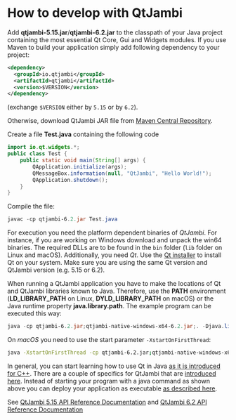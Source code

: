 # How to develop with QtJambi

Add **qtjambi-5.15.jar**/**qtjambi-6.2.jar** to the classpath of your Java project containing the most 
essential Qt Core, Gui and Widgets modules. If you use Maven to build your application simply add following dependency
to your project:

```xml
<dependency>
  <groupId>io.qtjambi</groupId>
  <artifactId>qtjambi</artifactId>
  <version>$VERSION</version>
</dependency>
```
(exchange `$VERSION` either by `5.15` or by `6.2`).

Otherwise, download QtJambi JAR file from [Maven Central Repository](https://search.maven.org/artifact/io.qtjambi/qtjambi/).

Create a file **Test.java** containing the following code

``` java
import io.qt.widgets.*;
public class Test {
    public static void main(String[] args) {
        QApplication.initialize(args);
        QMessageBox.information(null, "QtJambi", "Hello World!");
        QApplication.shutdown();
    }
}
```

Compile the file:

``` powershell
javac -cp qtjambi-6.2.jar Test.java
```

For execution you need the platform dependent binaries of *QtJambi*. For
instance, if you are working on Windows download and unpack the win64
binaries. The required DLLs are to be found in the `bin` folder (`lib`
folder on Linux and macOS). Additionally, you need *Qt*. Use the [Qt
installer](https://www.qt.io/download-qt-installer) to install Qt on
your system. Make sure you are using the same Qt version and QtJambi
version (e.g. 5.15 or 6.2).

When running a QtJambi application you have to make the locations of Qt
and QtJambi libraries known to Java. Therefore, use the **PATH**
environment (**LD\_LIBRARY\_PATH** on Linux, **DYLD\_LIBRARY\_PATH** on
macOS) or the Java runtime property **java.library.path**. The example
program can be executed this way:

``` powershell
java -cp qtjambi-6.2.jar;qtjambi-native-windows-x64-6.2.jar;. -Djava.library.path=C:\Qt\6.2.0\msvc2019_64\bin Test
```

On *macOS* you need to use the start parameter `-XstartOnFirstThread`:

``` bash
java -XstartOnFirstThread -cp qtjambi-6.2.jar;qtjambi-native-windows-x64-6.2.jar;. -Djava.library.path=C:\Qt\6.2.0\msvc2019_64\bin Test
```

In general, you can start learning how to use Qt in Java [as it is
introduced for
C++](https://doc.qt.io/qt-6/gettingstarted.html#create-your-first-applications).
There are a couple of specifics for QtJambi that are [introduced
here](Characteristics-of-QtJambi.md). Instead of starting your
program with a java command as shown above you can deploy your
application as executable [as described
here](How-to-deploy-QtJambi-applications.md).

See [QtJambi 5.15 API Reference
Documentation](https://www.omix-visualization.com/qtjambidocs/5.15.2)
and [QtJambi 6.2 API Reference
Documentation](https://www.omix-visualization.com/qtjambidocs/latest)
